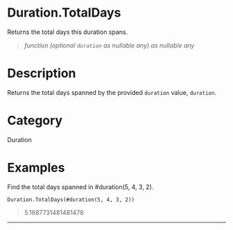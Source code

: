 ﻿# Duration.TotalDays
Returns the total days this duration spans.
> _function (optional <code>duration</code> as nullable any) as nullable any_
# Description 
Returns the total days spanned by the provided <code>duration</code> value, <code>duration</code>.
# Category 
Duration
# Examples 
Find the total days spanned in #duration(5, 4, 3, 2).
```
Duration.TotalDays(#duration(5, 4, 3, 2))
```
> 5.1687731481481478
***
